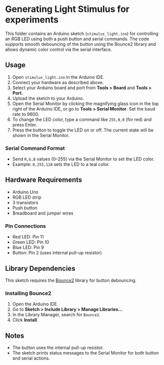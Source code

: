 # Generating Light Stimulus for experiments

This folder contains an Arduino sketch (`stimulus_light.ino`) for controlling an RGB LED using both a push button and serial commands. The code supports smooth debouncing of the button using the Bounce2 library and allows dynamic color control via the serial interface.

## Usage
1. Open `stimulus_light.ino` in the Arduino IDE.
2. Connect your hardware as described above.
3. Select your Arduino board and port from **Tools > Board** and **Tools > Port**.
4. Upload the sketch to your Arduino.
5. Open the Serial Monitor by clicking the magnifying glass icon in the top right of the Arduino IDE, or go to **Tools > Serial Monitor**. Set the baud rate to 9600.
6. To change the LED color, type a command like `255,0,0` (for red) and press Enter.
7. Press the button to toggle the LED on or off. The current state will be shown in the Serial Monitor.

### Serial Command Format
- Send `R,G,B` values (0–255) via the Serial Monitor to set the LED color.
- Example: `0,255,128` sets the LED to a teal color.


## Hardware Requirements
- Arduino Uno
- RGB LED strip
- 3 transistors
- Push button
- Breadboard and jumper wires

### Pin Connections
- Red LED: Pin 11
- Green LED: Pin 10
- Blue LED: Pin 9
- Button: Pin 2 (uses internal pull-up resistor)

## Library Dependencies
This sketch requires the [Bounce2](https://github.com/thomasfredericks/Bounce2) library for button debouncing.

### Installing Bounce2
1. Open the Arduino IDE.
2. Go to **Sketch > Include Library > Manage Libraries...**
3. In the Library Manager, search for `Bounce2`.
4. Click **Install**.

## Notes
- The button uses the internal pull-up resistor.
- The sketch prints status messages to the Serial Monitor for both button and serial actions.

